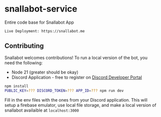 # snallabot-service

Entire code base for Snallabot App

```
Live Deployment: https://snallabot.me
```

## Contributing

Snallabot welcomes contributions! To run a local version of the bot, you need the following:
- Node 21 (greater should be okay)
- Discord Application - free to register on [Discord Developer Portal](https://discord.com/developers/applications)

```sh
npm install
PUBLIC_KEY=??? DISCORD_TOKEN=??? APP_ID=??? npm run dev
```

Fill in the env files with the ones from your Discord application. This will setup a firebase emulator, use local file storage, and make a local version of snallabot availaible at `localhost:3000`


